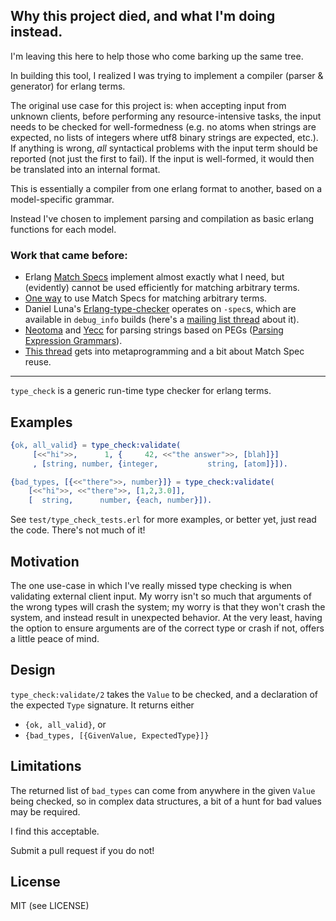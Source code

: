 ## Why this project died, and what I'm doing instead.

I'm leaving this here to help those who come barking up the same tree.

In building this tool, I realized I was trying to implement a compiler
(parser & generator) for erlang terms.

The original use case for this project is: when accepting input from
unknown clients, before performing any resource-intensive tasks, the
input needs to be checked for well-formedness (e.g. no atoms when
strings are expected, no lists of integers where utf8 binary strings
are expected, etc.). If anything is wrong, *all* syntactical problems
with the input term should be reported (not just the first to
fail). If the input is well-formed, it would then be translated into
an internal format.

This is essentially a compiler from one erlang format to another,
based on a model-specific grammar. 

Instead I've chosen to implement parsing and compilation as basic erlang
functions for each model.

### Work that came before:

 * Erlang [Match Specs](http://www.erlang.org/doc/apps/erts/match_spec.html) implement almost exactly what I need, but (evidently) cannot be used efficiently for matching arbitrary terms.
 * [One way](http://erlang.org/pipermail/erlang-questions/2003-November/010712.html) to use Match Specs for matching arbitrary terms.
 * Daniel Luna's [Erlang-type-checker](https://github.com/dLuna/Erlang-type-checker) operates on `-spec`s, which are available in `debug_info` builds (here's a [mailing list thread](http://erlang.org/pipermail/erlang-questions/2011-September/061343.html) about it).
 * [Neotoma](https://github.com/seancribbs/neotoma) and [Yecc](http://www.erlang.org/doc/man/yecc.html) for parsing strings based on PEGs ([Parsing Expression Grammars](http://en.wikipedia.org/wiki/Parsing_expression_grammar)).
 * [This thread](http://erlang.org/pipermail/erlang-questions/2008-October/039402.html) gets into metaprogramming and a bit about Match Spec reuse.

----

`type_check` is a generic run-time type checker for erlang terms.


## Examples

```erlang
{ok, all_valid} = type_check:validate(
     [<<"hi">>,      1, {     42, <<"the answer">>, [blah]}]
     , [string, number, {integer,           string, [atom]}]).

{bad_types, [{<<"there">>, number}]} = type_check:validate(
	[<<"hi">>, <<"there">>, [1,2,3.0]], 
	[  string,      number, {each, number}]).
```

See `test/type_check_tests.erl` for more examples, or better yet, just
read the code. There's not much of it!


## Motivation

The one use-case in which I've really missed type checking is when
validating external client input. My worry isn't so much that
arguments of the wrong types will crash the system; my worry is that
they won't crash the system, and instead result in unexpected
behavior. At the very least, having the option to ensure arguments are
of the correct type or crash if not, offers a little peace of mind.


## Design

`type_check:validate/2` takes the `Value` to be checked, and a
declaration of the expected `Type` signature. It returns either

 * `{ok, all_valid}`, or
 * `{bad_types, [{GivenValue, ExpectedType}]}`


## Limitations

The returned list of `bad_types` can come from anywhere in the given
`Value` being checked, so in complex data structures, a bit of a hunt
for bad values may be required.

I find this acceptable.

Submit a pull request if you do not!


## License

MIT (see LICENSE)